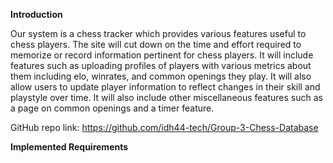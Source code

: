 **Introduction**

Our system is a chess tracker which provides various features useful to chess players.  The site will cut down on the time and effort required to memorize or record information pertinent for chess players.  It will include features such as uploading profiles of players with various metrics about them including elo, winrates, and common openings they play.  It will also allow users to update player information to reflect changes in their skill and playstyle over time.  It will also include other miscellaneous features such as a page on common openings and a timer feature.  

GitHub repo link: https://github.com/idh44-tech/Group-3-Chess-Database 

**Implemented Requirements**

